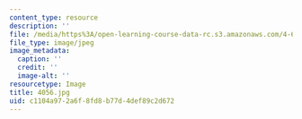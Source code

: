 ```yaml
---
content_type: resource
description: ''
file: /media/https%3A/open-learning-course-data-rc.s3.amazonaws.com/4-614-religious-architecture-and-islamic-cultures-fall-2002/c1104a972a6f8fd8b77d4def89c2d672_4056.jpg
file_type: image/jpeg
image_metadata:
  caption: ''
  credit: ''
  image-alt: ''
resourcetype: Image
title: 4056.jpg
uid: c1104a97-2a6f-8fd8-b77d-4def89c2d672
---
```

